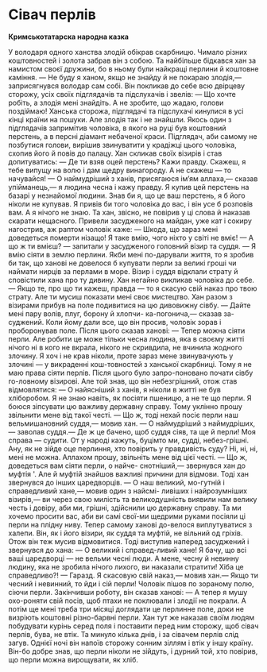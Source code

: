# Сівач перлів
__Кримськотатарска народна казка__

У володаря одного ханства злодій обікрав скарбницю. Чимало різних коштовностей і золота забрав він з собою.
Та найбільше бідкався хан за намистом своєї дружини, бо в ньому були найкращі перлини й коштовне каміння.
—	Не буду я ханом, якщо не знайду й не покараю злодія,— заприсягнувся володар сам собі.
Він покликав до себе всю двірцеву сторожу, усіх своїх підглядачів та підслухачів і звелів:
—	Що хочте робіть, а злодія мені знайдіть. А не зробите, що жадаю, голови поздіймаю!
Ханська сторожа, підглядачі та підслухачі кинулися в усі кінці країни на пошуки. Але злодія так і не знайшли.
Якось один з підглядачів запримітив чоловіка, в якого на руці був коштовний перстень, а в персні діамант небаченої краси. Підглядач, аби самому не позбутися голови, вирішив звинуватити у крадіжці цього чоловіка, схопив його й повів до палацу.
Хан скликав своїх візирів і став допитуватись:
—	Де ти взяв оцей перстень? Кажи правду. Скажеш, я тебе випущу на волю і дам щедру винагороду. А не скажеш — то начувайся!
—	О наймудріший з ханів, присягаюся ім’ям аллаха,— сказав	 упійманець,— я людина чесна і кажу правду. Я купив цей перстень на базарі у незнайомої людини. Знав би я, що це ваш перстень, я б його ніколи не купував. Я привів би того чоловіка до вас, і він усе б розповів вам. А я нічого не знаю.
Та хан, звісно, не повірив у ці слова й наказав скарати нещасного.
Привели засудженого на майдан, уже кат і сокиру нагострив, аж раптом чоловік каже:
—	Шкода, що зараз мені доведеться померти нізащо! Я таке вмію, чого ніхто у світі не вміє!
—	А що ж ти вмієш? — запитали у засудженого головний візир та суддя.
—	Я вмію сіяти в землю перлини. Якби мені по-дарували життя, то я зробив би так, що ханові не довелося б купувати перли за великі гроші чи наймати нирців за перлами в море.
Візир і суддя відклали страту й сповістили хана про ту дивину. Хан негайно викликав чоловіка до себе.
—	Якщо те, про що ти кажеш, правда — то я скасую свій наказ про твою страту. Але ти мусиш показати мені своє мистецтво.
Хан разом з візирами прибув на поле подивитися на цю дивовижну сівбу.
—	Дайте мені пару волів, плуг, борону й хлопчи- ка-погонича,— сказав за-суджений.
Коли йому дали все, що він просив, чоловік зорав і проборонував поле. Після цього сказав ханові:
— Тепер можна сіяти перли. Але робити це може тільки чесна людина, яка в своєму житті нічого ні в кого не вкрала, нікого не скривдила, не вчинила жодного злочину. Я хоч і не крав ніколи, проте зараз мене звинувачують у злочині — у викраденні кош-товностей з ханської скарбниці. Тому я не маю права сіяти перлів. 
Після цього було запро-поновано почати сівбу го-ловному візирові. Але той знав, що він небезгрішний, отож став відмовлятися:
—	О найясніший з ханів, я ніколи в житті не був хліборобом. Я не знаю навіть, як посіяти пшеницю, а не те що перли. Я боюся зіпсувати цю важливу державну справу. Тому уклінно прошу звільнити мене від такої честі.
—	Що ж, тоді нехай посіє перли наш вельмишановний суддя,— мовив хан.
—	О наймудріший з наймудріших,— заволав суддя.— Де ж це бачено, щоб суддя сіяв, та ще й перли! Моя справа — судити. От у народі кажуть, буцімто ми, судді, небез-грішні. Ану, як не зійде оце перлиння, хто повірить у правдивість суду? Ні, ні, ні, мені не можна. Аллахом прошу, звільніть мене від цієї честі.
—	Що ж, доведеться вам сіяти перли, о найче- снотніший,— звернувся хан до муфтія '.
Але й муфтій знайшов важливі причини для відмови.
Тоді хан звернувся до інших царедворців.
—	О наш великий, мо-гутній і справедливий хане,— мовив один з найсмі- ливіших і найрозумніших візирів,— ви через свою милість та великодушність виявили нам велику честь і довіру, аби ми, грішні, здійснили цю державну справу. Та ми хочемо просити вас, аби ви самі свої-ми щедрими руками посіяли ці перли на плідну ниву.
Тепер самому ханові до-велося виплутуватися з халепи. Він, як і його візири, як суддя та муфтій, не вільний од гріхів. Отож він теж мусив відмовитися.
Тоді виступив наперед засуджений і звернувся до хана:
—	О великий і справед-ливий хане! Я бачу, що всі ваші царедворці — не вельми чесні люди. А мене, чесну й невинну людину, яка не зробила нічого лихого, ви наказали стратити! Хіба це справедливо?!
—	Гаразд. Я скасовую свій наказ,— мовив хан.— Якщо ти чесний і невинний, то йди і сій перли!
Чоловік пішов по зораному полю, сіючи перли.
Закінчивши роботу, він сказав ханові:
—	А тепер я мушу охо-роняти свій посів, щоб птахи не поклювали і злодії не покрали. А потім ще мені треба три місяці доглядати це перлинне поле, доки не визріють коштовні різно-барвні перли.
Хан тут же наказав своїм людям побудувати курінь серед поля і поставити перед ним сторожу, щоб сівач перлів, бува, не втік.
Та минуло кілька днів, і за сівачем перлів слід загув. Однієї ночі він напоїв сторожу сонним зіллям і втік у іншу країну. Він-бо добре знав, що перли ніколи не зійдуть, і дурний той, хто повірив, що перли можна вирощувати, як хліб.
